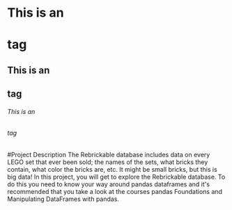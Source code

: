
# This is an <h1> tag
## This is an <h2> tag
###### This is an <h6> tag
#Project Description
<N>
The Rebrickable database includes data on every LEGO set that ever been sold; the names of the sets, what bricks they contain, what color the bricks are, etc. It might be small bricks, but this is big data! In this project, you will get to explore the Rebrickable database. To do this you need to know your way around pandas dataframes and it's recommended that you take a look at the courses pandas Foundations and Manipulating DataFrames with pandas.
